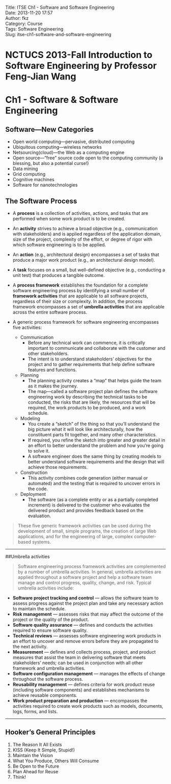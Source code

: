 Title: ITSE Ch1 - Software and Software Engineering  
Date: 2013-11-20 17:57  
Author: fkz  
Category: Course  
Tags: Software Engineering  
Slug: itse-ch1-software-and-software-engineering  
  
  
#  NCTUCS 2013-Fall Introduction to Software Engineering by Professor Feng-Jian Wang  
#  Ch1 - Software & Software Engineering  
  
## Software—New Categories  
+ Open world computing—pervasive, distributed computing  
+ Ubiquitous computing—wireless networks  
+ Netsourcing(cloud)—the Web as a computing engine  
+ Open source—”free” source code open to the computing community (a blessing, but also a potential curse!)  
+ Data mining  
+ Grid computing  
+ Cognitive machines  
+ Software for nanotechnologies  
  
## The Software Process  
  
+ A **process** is a collection of activities, actions, and tasks that are performed when some work product is to be created.  
  
+ An **activity** strives to achieve a broad objective (e.g., communication with stakeholders) and is applied regardless of the application domain, size of the project, complexity of the effort, or degree of rigor with which software engineering is to be applied.  
  
+ An **action** (e.g., architectural design) encompasses a set of tasks that produce a major work product (e.g., an architectural design model).  
  
+ A **task** focuses on a small, but well-defined objective (e.g., conducting a unit test) that produces a tangible outcome.  
  
+ A **process framework** establishes the foundation for a complete software engineering process by identifying a small number of **framework activities** that are applicable to all software projects, regardless of their size or complexity. In addition, the process framework encompasses a set of **umbrella activities** that are applicable across the entire software process.  
  
+ A generic process framework for software engineering encompasses five activities:  
    + Communication  
        + Before any technical work can commence, it is critically important to communicate and collaborate with the customer and other stakeholders.  
        + The intent is to understand stakeholders’ objectives for the project and to gather requirements that help define software features and functions.  
    + Planning  
        + The planning activity creates a “map” that helps guide the team as it makes the journey.  
        + The map—called a software project plan defines the software engineering work by describing the technical tasks to be conducted, the risks that are likely, the resources that will be required, the work products to be produced, and a work schedule.  
    + Modeling  
        + You create a “sketch” of the thing so that you’ll understand the big picture what it will look like architecturally, how the constituent parts fit together, and many other characteristics.  
        + If required, you refine the sketch into greater and greater detail in an effort to better understand the problem and how you’re going to solve it.  
        + A software engineer does the same thing by creating models to better understand software requirements and the design that will achieve those requirements.  
    + Construction  
        + This activity combines code generation (either manual or automated) and the testing that is required to uncover errors in the code.  
    + Deployment  
        + The software (as a complete entity or as a partially completed increment) is delivered to the customer who evaluates the delivered product and provides feedback based on the evaluation.  
  
>These five generic framework activities can be used during the development of small, simple programs, the creation of large Web applications, and for the engineering of large, complex computer-based systems.  
  
---  
##Umbrella activities  
>Software engineering process framework activities are complemented by a number of umbrella activities. In general, umbrella activities are applied throughout a software project and help a software team manage and control progress, quality, change, and risk. Typical umbrella activities include:  
  
+ **Software project tracking and control** — allows the software team to assess progress against the project plan and take any necessary action to maintain the schedule.  
+ **Risk management** — assesses risks that may affect the outcome of the project or the quality of the product.  
+ **Software quality assurance** — defines and conducts the activities required to ensure software quality.  
+ **Technical reviews** — assesses software engineering work products in an effort to uncover and remove errors before they are propagated to the next activity.  
+ **Measurement** — defines and collects process, project, and product measures that assist the team in delivering software that meets stakeholders’ needs; can be used in conjunction with all other framework and umbrella activities.  
+ **Software configuration management** — manages the effects of change throughout the software process.  
+ **Reusability management** — defines criteria for work product reuse (including software components) and establishes mechanisms to achieve reusable components.  
+ **Work product preparation and production** — encompasses the activities required to create work products such as models, documents, logs, forms, and lists.  
  
---  
## Hooker’s General Principles  
1. The Reason It All Exists  
2. KISS (Keep It Simple, Stupid!)  
3. Maintain the Vision  
4. What You Produce, Others Will Consume  
5. Be Open to the Future  
6. Plan Ahead for Reuse  
7. Think!  
